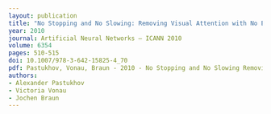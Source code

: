 ```yaml
---
layout: publication
title: "No Stopping and No Slowing: Removing Visual Attention with No Effect on Reversals of Phenomenal Appearance"
year: 2010
journal: Artificial Neural Networks – ICANN 2010
volume: 6354
pages: 510-515
doi: 10.1007/978-3-642-15825-4_70
pdf: Pastukhov, Vonau, Braun - 2010 - No Stopping and No Slowing Removing Visual Attention with No Effect on Reversals of Phenomenal Appearan.pdf
authors:
- Alexander Pastukhov
- Victoria Vonau
- Jochen Braun
---
```

